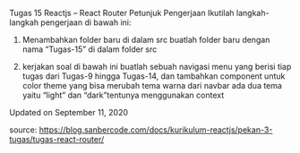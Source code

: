 Tugas 15 Reactjs – React Router
Petunjuk Pengerjaan
Ikutilah langkah-langkah pengerjaan di bawah ini:‌

1. Menambahkan folder baru di dalam src
buatlah folder baru dengan nama “Tugas-15” di dalam folder src

2. kerjakan soal di bawah ini
buatlah sebuah navigasi menu yang berisi tiap tugas dari Tugas-9 hingga Tugas-14, dan tambahkan component untuk color theme yang bisa merubah tema warna dari navbar ada dua tema yaitu “light” dan “dark”tentunya menggunakan context

Updated on September 11, 2020

source: https://blog.sanbercode.com/docs/kurikulum-reactjs/pekan-3-tugas/tugas-react-router/
